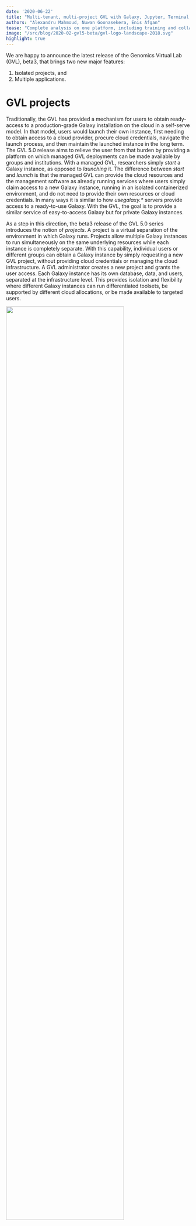 ```yaml
---
date: '2020-06-22'
title: "Multi-tenant, multi-project GVL with Galaxy, Jupyter, Terminal, and RStudio"
authors: "Alexandru Mahmoud, Nuwan Goonasekera, Enis Afgan"
tease: "Complete analysis on one platform, including training and collaboration"
image: "/src/blog/2020-02-gvl5-beta/gvl-logo-landscape-2018.svg"
highlight: true
---
```


We are happy to announce the latest release of the Genomics Virtual Lab (GVL),
beta3, that brings two new major features:
1. Isolated projects, and
2. Multiple applications.


# GVL projects

Traditionally, the GVL has provided a mechanism for users to obtain
ready-access to a production-grade Galaxy installation on the cloud in a
self-serve model. In that model, users would launch their own instance, first
needing to obtain access to a cloud provider, procure cloud credentials,
navigate the launch process, and then maintain the launched instance in the
long term. The GVL 5.0 release aims to relieve the user from that burden by
providing a platform on which managed GVL deployments can be made available by
groups and institutions. With a managed GVL, researchers simply _start_ a
Galaxy instance, as opposed to _launching_ it. The difference between _start_
and _launch_ is that the managed GVL can provide the cloud resources and the
management software as already running services where users simply claim access
to a new Galaxy instance, running in an isolated containerized environment, and
do not need to provide their own resources or cloud credentials. In many ways
it is similar to how _usegalaxy.*_ servers provide access to a ready-to-use
Galaxy. With the GVL, the goal is to provide a similar service of
easy-to-access Galaxy but for private Galaxy instances.

As a step in this direction, the beta3 release of the GVL 5.0 series introduces
the notion of _projects_. A project is a virtual separation of the environment
in which Galaxy runs. Projects allow multiple Galaxy instances to run
simultaneously on the same underlying resources while each instance is
completely separate. With this capability, individual users or different groups
can obtain a Galaxy instance by simply requesting a new GVL project, without
providing cloud credentials or managing the cloud infrastructure. A GVL
administrator creates a new project and grants the user access. Each Galaxy
instance has its own database, data, and users, separated at the infrastructure
level. This provides isolation and flexibility where different Galaxy instances
can run differentiated toolsets, be supported by different cloud allocations,
or be made available to targeted users.

<div class="center">
    <a href="/src/blog/2020-06-gvl5-beta3/gvl-projects.png">
        <img src="/blog/2020-06-gvl5-beta3/gvl-projects.png" width="80%" />
    </a>
</div>

While a managed deployment of the GVL that anyone can access and request their
Galaxy instance is still an endeavor for the future, the GVL projects are now
available on latest GVL instances launched via CloudLaunch. In turn, the
project feature caters to the classroom or workshop training use cases where
individual participants can have access to their own Galaxy instance,
regardless if they are _using Galaxy_ or _administering Galaxy_.


# Support for multiple applications

In addition to the production installation of Galaxy, the GVL now offers users
access to Jupyter, RStudio, and a web-based Terminal within any GVL project. A
GVL administrator has an option to add applications at-will via Helm Charts.
This multi-application environment significantly expands the capabilities for
data analysis with the GVL. Researchers can seamlessly switch between these
applications and work in an environment most suitable for the task at hand:
interactive Python scripts are within reach in a Jupyter notebook allowing
users to mix code, figures, and text; some 1,500
[Bioconductor](https://www.bioconductor.org/) packages are available for
installation in RStudio; and one-off scripts can be developed in the Terminal.
Meanwhile, Galaxy remains as a graphical interface to workflows and well-known
tools with extensive sharing capabilities. As a user, you have unrestricted
access to those applications and can install any additional packages within
those applications that are needed for the analysis.

<div class="center">
    <a href="/src/blog/2020-06-gvl5-beta3/gvl-login.png">
        <img src="/blog/2020-06-gvl5-beta3/gvl-apps.png" width="80%" />
    </a>
</div>

Having access to multiple applications on the same platform needs to be
complemented with the ability to easily exchange data between those
applications. In turn, each GVL project comes with a project-scoped data folder
that is available in any of the available applications, mounted under
_/gvl/projects/current/_. For example, a file formatted in the Terminal is
immediately visible in RStudio and can be readily visualized and ingested for
analyses. Similarly, the shared folder can be made available in a Galaxy data
library, although not automatically yet, and subsequently imported into a
History for analysis. The directory being consistent across apps and projects,
ensures the portability of scripts expecting files at that path.

To further facilitate classroom or workshop usage scenarios, each GVL comes
with a folder that is shared across all projects, mounted at _/gvl/public_. Any
file placed in this directory will be simultaneously available in any GVL
project. This folder provides a medium to share common inputs and training
materials, or final results as outcomes from a lecture.


# Use these GVL features

To get started with these features, launch the latest release of the GVL on
your choice of cloud provider using
[CloudLaunch](https://launch.usegalaxy.org/). After the server starts up (~12
minutes on AWS), Galaxy will automatically start and be available at the link
provided. To start Jupyter, RStudio, or Terminal, click the _Add Application_
button on the CloudMan dashboard and select which application you’d like to
add. In a few moments, a link to the selected application will become available
and the application will be ready for use about a minute later.

As with the recent GVL releases
([Feb](https://galaxyproject.org/blog/2020-02-gvl5-beta),
[Apr](https://galaxyproject.org/blog/2020-04-gvl5-beta2)), we are still in beta
but we are approaching the end of adding new features. We will then transition
to improving robustness of the applications as well as write documentation. In
the meantime, please take the GVL for a test drive and [let us
know](https://gitter.im/galaxyproject/FederatedGalaxy) how it feels. **If you
have a good use case that makes use of the multiple applications now available,
please reach out to the authors.** We’d love to work with you to support the
use case, test the platform, and ideally write a paper describing the new
capabilities.

